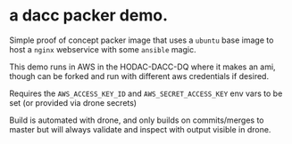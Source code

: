 # a  dacc packer demo.

Simple proof of concept packer image that uses a `ubuntu` base image to host a `nginx` webservice with some `ansible` magic.

This demo runs in AWS in the HODAC-DACC-DQ where it makes an ami, though can be forked and run with different aws credentials if desired.

Requires the `AWS_ACCESS_KEY_ID` and `AWS_SECRET_ACCESS_KEY` env vars to be set (or provided via drone secrets)

Build is automated with drone, and only builds on commits/merges to master but will always validate and inspect with output visible in drone.
